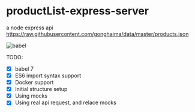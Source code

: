 # productList-express-server

a node express api
<https://raw.githubusercontent.com/gonghaima/data/master/products.json>

![babel](https://cdn-images-1.medium.com/max/600/1*tcJeNVYJST_f-8YEIh_rFA.jpeg)

TODO:

- [x] babel 7
- [x] ES6 import syntax support
- [x] Docker support
- [x] Initial structure setup
- [x] Using mocks
- [x] Using real api request, and relace mocks
